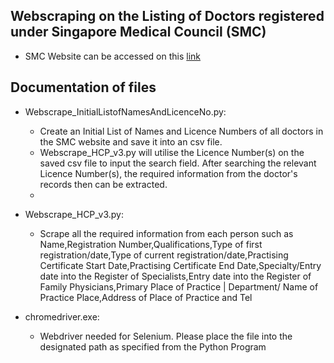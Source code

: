 ## Webscraping on the Listing of Doctors registered under Singapore Medical Council (SMC)
- SMC Website can be accessed on this [link](https://prs.moh.gov.sg/prs/internet/profSearch/main.action?hpe=SMC)

## Documentation of files 

- Webscrape_InitialListofNamesAndLicenceNo.py: 
  - Create an Initial List of Names and Licence Numbers of all doctors in the SMC website and save it into an csv file.
  - Webscrape_HCP_v3.py will utilise the Licence Number(s) on the saved csv file to input the search field. After searching the relevant Licence Number(s),  the required information from the doctor's records then can be extracted.
  - 
- Webscrape_HCP_v3.py: 
  - Scrape all the required information from each person such as Name,Registration Number,Qualifications,Type of first registration/date,Type of current registration/date,Practising Certificate Start Date,Practising Certificate End Date,Specialty/Entry date into the Register of Specialists,Entry date into the Register of Family Physicians,Primary Place of Practice | Department/ Name of Practice Place,Address of Place of Practice and Tel

- chromedriver.exe: 
  - Webdriver needed for Selenium. Please place the file into the designated path as specified from the Python Program


